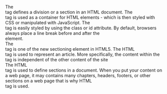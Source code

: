 <div>
The <div> tag defines a division or a section in an HTML document.
The <div> tag is used as a container for HTML elements - which is then styled with CSS or manipulated with JavaScript.
The <div> tag is easily styled by using the class or id attribute.
By default, browsers always place a line break before and after the <div> element.
<article>
The <article> tag is one of the new sectioning element in HTML5.
The HTML <article> tag is used to represent an article.
More specifically, the content within the <article> tag is independent of the other content of the site
<section>
The HTML <section> tag is used to define sections in a document. 
When you put your content on a web page, it may contains many chapters, headers, footers, or other sections on a web page that is why HTML <section> tag is used.
